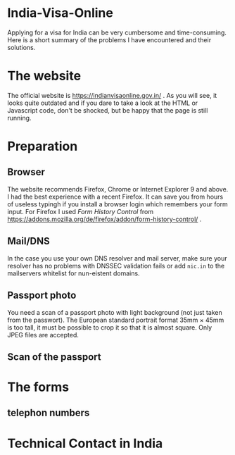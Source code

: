 # India-Visa-Online

Applying for a visa for India can be very cumbersome and time-consuming. Here is a short summary of the problems I have encountered and their solutions.

# The website

The official website is https://indianvisaonline.gov.in/ . 
 As you will see, it looks quite outdated and if you dare to take a look at the HTML or Javascript code, don't be shocked, but be happy that the page is still running.

# Preparation
## Browser

The website recommends Firefox, Chrome or Internet Explorer 9 and above. I had the best experience with a recent Firefox. It can save you from hours of useless typingh if you install a browser login which remembers your form input. For Firefox I used _Form History Control_ from https://addons.mozilla.org/de/firefox/addon/form-history-control/ .

## Mail/DNS

In the case you use your own DNS resolver and mail server, make sure your resolver has no problems with DNSSEC validation fails or add `nic.in` to the mailservers whitelist for nun-eistent domains.

## Passport photo

You need a scan of a passport photo with light background (not just taken from the passwort). The European standard portrait format 35mm × 45mm is too tall, it must be possible to crop it so that it is almost square. Only JPEG files are accepted.

## Scan of the passport

# The forms

## telephon numbers
 
# Technical Contact in India
